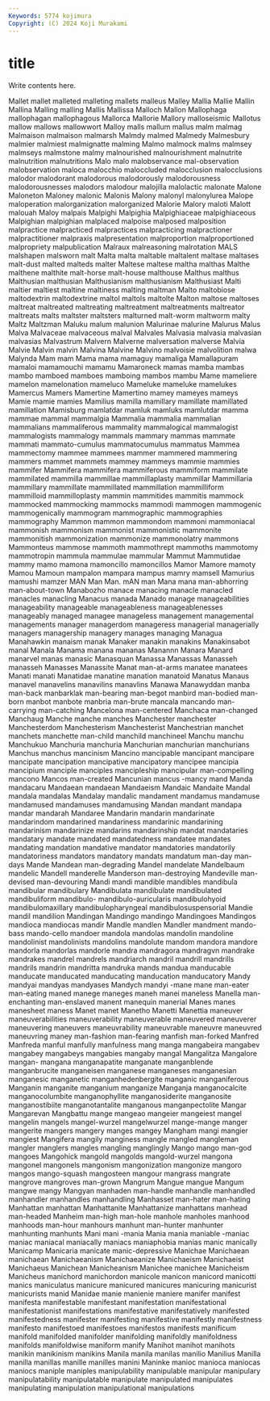 ```yaml
---
Keywords: 5774 kojimura
Copyright: (C) 2024 Koji Murakami
---
```


# title

Write contents here.



 Mallet mallet malleted malleting
mallets malleus Malley Mallia Mallie Mallin Mallina Malling malling Mallis
Mallissa Malloch Mallon Mallophaga mallophagan mallophagous Mallorca Mallorie Mallory malloseismic
Mallotus mallow mallows mallowwort Malloy malls mallum mallus malm malmag
Malmaison malmaison malmarsh Malmdy malmed Malmedy Malmesbury malmier malmiest malmignatte
malming Malmo malmock malms malmsey malmseys malmstone malmy malnourished malnourishment
malnutrite malnutrition malnutritions Malo malo malobservance mal-observation malobservation maloca malocchio
maloccluded malocclusion malocclusions malodor malodorant malodorous malodorously malodorousness malodorousnesses malodors
malodour malojilla malolactic malonate Malone Maloneton Maloney malonic Malonis Malony
malonyl malonylurea Malope maloperation malorganization malorganized Malorie Malory maloti Malott
malouah Maloy malpais Malpighi Malpighia Malpighiaceae malpighiaceous Malpighian malpighian malplaced
malpoise malposed malposition malpractice malpracticed malpractices malpracticing malpractioner malpractitioner malpraxis
malpresentation malproportion malproportioned malpropriety malpublication Malraux malreasoning malrotation MALS malshapen
malsworn malt Malta malta maltable maltalent maltase maltases malt-dust malted
malteds malter Maltese maltese maltha malthas Malthe malthene malthite malt-horse
malt-house malthouse Malthus malthus Malthusian malthusian Malthusianism malthusianism Malthusiast Malti
maltier maltiest maltine maltiness malting maltman Malto maltobiose maltodextrin maltodextrine
maltol maltols maltolte Malton maltose maltoses maltreat maltreated maltreating maltreatment
maltreatments maltreator maltreats malts maltster maltsters malturned malt-worm maltworm malty
Maltz Maltzman Maluku malum malunion Malurinae malurine Malurus Malus Malva
Malvaceae malvaceous malval Malvales Malvasia malvasia malvasian malvasias Malvastrum Malvern
Malverne malversation malverse Malvia Malvie Malvin malvin Malvina Malvine Malvino
malvoisie malvolition malwa Malynda Mam mam Mama mama mamaguy mamaliga
Mamallapuram mamaloi mamamouchi mamamu Mamaroneck mamas mamba mambas mambo mamboed
mamboes mamboing mambos mambu Mame mameliere mamelon mamelonation mameluco Mameluke
mameluke mamelukes Mamercus Mamers Mamertine Mamertino mamey mameyes mameys Mamie
mamie mamies Mamilius mamilla mamillary mamillate mamillated mamillation Mamisburg mamlatdar
mamluk mamluks mamlutdar mamma mammae mammal mammalgia Mammalia mammalia mammalian
mammalians mammaliferous mammality mammalogical mammalogist mammalogists mammalogy mammals mammary mammas
mammate mammati mammato-cumulus mammatocumulus mammatus Mammea mammectomy mammee mammees mammer
mammered mammering mammers mammet mammets mammey mammeys mammie mammies mammifer
Mammifera mammifera mammiferous mammiform mammilate mammilated mammilla mammillae mammillaplasty mammillar
Mammillaria mammillary mammillate mammillated mammillation mammilliform mammilloid mammilloplasty mammin mammitides
mammitis mammock mammocked mammocking mammocks mammodi mammogen mammogenic mammogenically mammogram
mammographic mammographies mammography Mammon mammon mammondom mammoni mammoniacal mammonish mammonism
mammonist mammonistic mammonite mammonitish mammonization mammonize mammonolatry mammons Mammonteus mammose
mammoth mammothrept mammoths mammotomy mammotropin mammula mammulae mammular Mammut Mammutidae
mammy mamo mamona mamoncillo mamoncillos Mamor Mamore mamoty Mamou Mamoun
mampalon mampara mampus mamry mamsell Mamurius mamushi mamzer MAN Man
Man. mAN man Mana mana man-abhorring man-about-town Manabozho manace manacing
manacle manacled manacles manacling Manacus manada Manado manage manageabilities manageability
manageable manageableness manageablenesses manageably managed managee manageless management managemental managements
manager managerdom manageress managerial managerially managers managership managery manages managing
Managua Manahawkin manaism manak Manaker manakin manakins Manakinsabot manal Manala
Manama manana mananas Manannn Manara Manard manarvel manas manasic Manasquan
Manassa Manassas Manasseh manasseh Manasses Manassite Manat man-at-arms manatee manatees
Manati manati Manatidae manatine manation manatoid Manatus Manaus manavel manavelins
manavilins manavlins Manawa Manawyddan manba man-back manbarklak man-bearing man-begot manbird
man-bodied man-born manbot manbote manbria man-brute mancala mancando man-carrying man-catching
Mancelona man-centered Manchaca man-changed Manchaug Manche manche manches Manchester manchester
Manchesterdom Manchesterism Manchesterist Manchestrian manchet manchets manchette man-child manchild manchineel
Manchu manchu Manchukuo Manchuria manchuria Manchurian manchurian manchurians Manchus manchus
mancinism Mancino mancipable mancipant mancipare mancipate mancipation mancipative mancipatory mancipee
mancipia mancipium manciple manciples mancipleship mancipular man-compelling mancono Mancos man-created
Mancunian mancus -mancy mand Manda mandacaru Mandaean mandaean Mandaeism Mandaic
Mandaite Mandal mandala mandalas Mandalay mandalic mandament mandamus mandamuse mandamused
mandamuses mandamusing Mandan mandant mandapa mandar mandarah Mandaree Mandarin mandarin
mandarinate mandarindom mandarined mandariness mandarinic mandarining mandarinism mandarinize mandarins mandarinship
mandat mandataries mandatary mandate mandated mandatedness mandatee mandates mandating mandation
mandative mandator mandatories mandatorily mandatoriness mandators mandatory mandats mandatum man-day
man-days Mande Mandean man-degrading Mandel mandelate Mandelbaum mandelic Mandell manderelle
Manderson man-destroying Mandeville man-devised man-devouring Mandi mandi mandible mandibles mandibula
mandibular mandibulary Mandibulata mandibulate mandibulated mandibuliform mandibulo- mandibulo-auricularis mandibulohyoid mandibulomaxillary
mandibulopharyngeal mandibulosuspensorial Mandie mandil mandilion Mandingan Mandingo mandingo Mandingoes Mandingos
mandioca mandiocas mandir Mandle mandlen Mandler mandment mando-bass mando-cello mandoer
mandola mandolas mandolin mandoline mandolinist mandolinists mandolins mandolute mandom mandora
mandore mandorla mandorlas mandorle mandra mandragora mandragvn mandrake mandrakes mandrel
mandrels mandriarch mandril mandrill mandrills mandrils mandrin mandritta mandruka mands
mandua manducable manducate manducated manducating manducation manducatory Mandy mandyai mandyas
mandyases Mandych mandyi -mane mane man-eater man-eating maned manege maneges
maneh manei maneless Manella man-enchanting man-enslaved manent manequin manerial Manes
manes manesheet maness Manet manet Manetho Manetti Manettia maneuver maneuverabilities
maneuverability maneuverable maneuvered maneuverer maneuvering maneuvers maneuvrability maneuvrable maneuvre maneuvred
maneuvring maney man-fashion man-fearing manfish man-forked Manfred Manfreda manful manfully
manfulness mang manga mangabeira mangabev mangabey mangabeys mangabies mangaby mangal
Mangalitza Mangalore mangan- mangana manganapatite manganate manganblende manganbrucite manganeisen manganese
manganeses manganesian manganesic manganetic manganhedenbergite manganic manganiferous Manganin manganite manganium
manganize Manganja manganocalcite manganocolumbite manganophyllite manganosiderite manganosite manganostibiite manganotantalite manganous
manganpectolite Mangar Mangarevan Mangbattu mange mangeao mangeier mangeiest mangel mangelin
mangels mangel-wurzel mangelwurzel mange-mange manger mangerite mangers mangery manges mangey
Mangham mangi mangier mangiest Mangifera mangily manginess mangle mangled mangleman
mangler manglers mangles mangling manglingly Mango mango man-god mangoes Mangohick
mangold mangolds mangold-wurzel mangona mangonel mangonels mangonism mangonization mangonize mangoro
mangos mango-squash mangosteen mangour mangrass mangrate mangrove mangroves man-grown Mangrum
Mangue mangue Mangum mangwe mangy Mangyan manhaden man-handle manhandle manhandled
manhandler manhandles manhandling Manhasset man-hater man-hating Manhattan manhattan Manhattanite Manhattanize
manhattans manhead man-headed Manheim man-high man-hole manhole manholes manhood manhoods
man-hour manhours manhunt man-hunter manhunter manhunting manhunts Mani mani -mania
Mania mania maniable -maniac maniac maniacal maniacally maniacs maniaphobia manias
manic manically Manicamp Manicaria manicate manic-depressive Manichae Manichaean manichaean Manichaeanism
Manichaeanize Manichaeism Manichaeist Manichaeus Manichean Manicheanism Manichee manichee Manicheism Manicheus
manichord manichordon manicole manicon manicord manicotti manics maniculatus manicure manicured
manicures manicuring manicurist manicurists manid Manidae manie manienie maniere manifer
manifest manifesta manifestable manifestant manifestation manifestational manifestationist manifestations manifestative manifestatively
manifested manifestedness manifester manifesting manifestive manifestly manifestness manifesto manifestoed manifestoes
manifestos manifests manificum manifold manifolded manifolder manifolding manifoldly manifoldness manifolds
manifoldwise maniform manify Manihot manihot manihots manikin manikinism manikins Manila
manila manilas manilio Manilius Manilla manilla manillas manille manilles manini
Maninke manioc manioca maniocas maniocs maniple maniples manipulability manipulable manipular
manipulary manipulatability manipulatable manipulate manipulated manipulates manipulating manipulation manipulational manipulations
